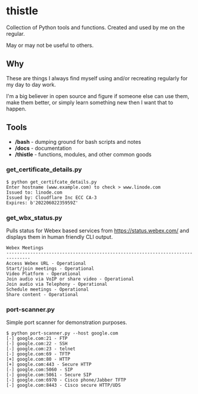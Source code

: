 # thistle

Collection of Python tools and functions. Created and used by me on the regular.

May or may not be useful to others.

## Why
These are things I always find myself using and/or recreating regularly for my day to day work.

I'm a big believer in open source and figure if someone else can use them, make them better, or simply learn something new then I want that to happen.

## Tools
- __/bash__ - dumping ground for bash scripts and notes
- __/docs__ - documentation
- __/thistle__ - functions, modules, and other common goods

### get_certificate_details.py
```
$ python get_certifcate_details.py 
Enter hostname (www.example.com) to check > www.linode.com
Issued to: linode.com
Issued by: Cloudflare Inc ECC CA-3
Expires: b'20220602235959Z'
```
### get_wbx_status.py
Pulls status for Webex based services from https://status.webex.com/ and displays them in human friendly CLI output.
```
Webex Meetings
-------------------------------------------------------------------------------
Access Webex URL - Operational
Start/join meetings - Operational
Video Platform - Operational
Join audio via VoIP or share video - Operational
Join audio via Telephony - Operational
Schedule meetings - Operational
Share content - Operational
```
### port-scanner.py
Simple port scanner for demonstration purposes.
```
$ python port-scanner.py --host google.com
[-] google.com:21 - FTP
[-] google.com:22 - SSH
[-] google.com:23 - telnet
[-] google.com:69 - TFTP
[+] google.com:80 - HTTP
[+] google.com:443 - Secure HTTP
[-] google.com:5060 - SIP
[-] google.com:5061 - Secure SIP
[-] google.com:6970 - Cisco phone/Jabber TFTP
[-] google.com:8443 - Cisco secure HTTP/UDS
```
